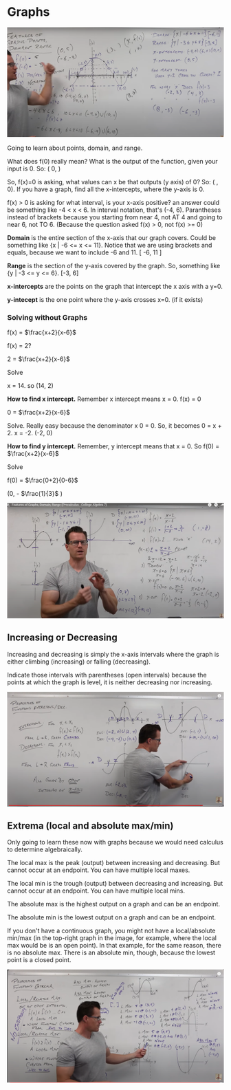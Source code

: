 # Graphs

![Intro to Graphs](graphs-intro.png)

Going to learn about points, domain, and range. 

What does f(0) really mean? What is the output of the function, given your input is 0. So: ( 0, )

So, f(x)=0 is asking, what values can x be that outputs (y axis) of 0? So: ( , 0).    If you have a graph, find all the x-intercepts, where the y-axis is 0.  

f(x) > 0 is asking for what interval, is your x-axis positive? an answer could be something like -4 < x < 6.  In interval notation, that's (-4, 6). Parantheses instead of brackets because you starting from near 4, not AT 4 and going to near 6, not TO 6.  (Because the question asked f(x) > 0, not f(x) >= 0)

**Domain** is the entire section of the x-axis that our graph covers. Could be something like {x | -6 <= x <= 11}. Notice that we are using brackets and equals, because we want to include -6 and 11. [ -6, 11 ]

**Range** is the section of the y-axis covered by the graph. So, something like {y | -3 <= y <= 6}. [-3, 6]

**x-intercepts** are the points on the graph that intercept the x axis with a y=0. 

**y-intecept** is the one point where the y-axis crosses x=0. (if it exists) 

### Solving without Graphs

f(x) = $\frac{x+2}{x-6}$ 

f(x) = 2?

2 = $\frac{x+2}{x-6}$ 

Solve 

x = 14.  so (14, 2)

**How to find x intercept.**  Remember x intercept means x = 0. f(x) = 0 

0 = $\frac{x+2}{x-6}$

Solve. Really easy because the denominator x 0 = 0.  So, it becomes 0 = x + 2.  x = -2.  (-2, 0)

**How to find y intercept.** Remember, y intercept means that x = 0.  So f(0) = $\frac{x+2}{x-6}$ 

Solve

f(0) = $\frac{0+2}{0-6}$ 

(0, - $\frac{1}{3}$ )

![Solving without Graphs](graphs-intro-2.png)


## Increasing or Decreasing

Increasing and decreasing is simply the x-axis intervals where the graph is either climbing (increasing) or falling (decreasing).

Indicate those intervals with parentheses (open intervals) because the points at which the graph is level, it is neither decreasing nor increasing. 

![Decreasing and Increasing](decreasing-increasing.png)

## Extrema (local and absolute max/min)

Only going to learn these now with graphs because we would need calculus to determine algebraically. 

The local max is the peak (output) between increasing and decreasing. But cannot occur at an endpoint. You can have multiple local maxes. 

The local min is the trough (output) between decreasing and increasing. But cannot occur at an endpoint. You can have multiple local mins. 

The absolute max is the highest output on a graph and can be an endpoint. 

The absolute min is the lowest output on a graph and can be an endpoint.  

If you don't have a continuous graph, you might not have a local/absolute min/max (in the top-right graph in the image, for example, where the local max would be is an open point).  In that example, for the same reason, there is no absolute max.  There is an absolute min, though, because the lowest point is a closed point.  

![Low/Absolute Max and Min](extrema.png)










